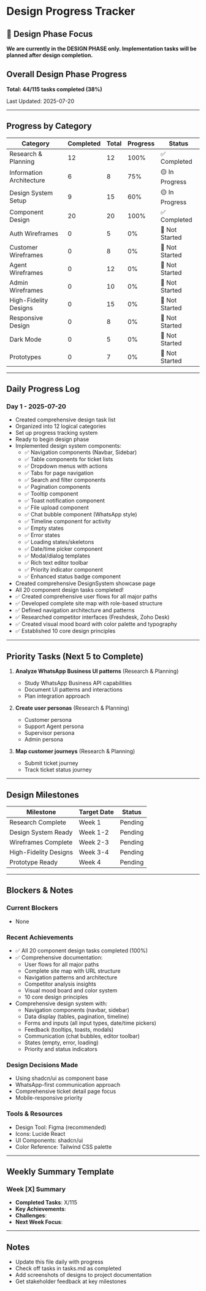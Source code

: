 # Design Progress Tracker

## 🎨 Design Phase Focus
**We are currently in the DESIGN PHASE only. Implementation tasks will be planned after design completion.**

## Overall Design Phase Progress
**Total: 44/115 tasks completed (38%)**

Last Updated: 2025-07-20

---

## Progress by Category

| Category | Completed | Total | Progress | Status |
|----------|-----------|-------|----------|---------|
| Research & Planning | 12 | 12 | 100% | ✅ Completed |
| Information Architecture | 6 | 8 | 75% | 🟡 In Progress |
| Design System Setup | 9 | 15 | 60% | 🟡 In Progress |
| Component Design | 20 | 20 | 100% | ✅ Completed |
| Auth Wireframes | 0 | 5 | 0% | 🔴 Not Started |
| Customer Wireframes | 0 | 8 | 0% | 🔴 Not Started |
| Agent Wireframes | 0 | 12 | 0% | 🔴 Not Started |
| Admin Wireframes | 0 | 10 | 0% | 🔴 Not Started |
| High-Fidelity Designs | 0 | 15 | 0% | 🔴 Not Started |
| Responsive Design | 0 | 8 | 0% | 🔴 Not Started |
| Dark Mode | 0 | 5 | 0% | 🔴 Not Started |
| Prototypes | 0 | 7 | 0% | 🔴 Not Started |

---

## Daily Progress Log

### Day 1 - 2025-07-20
- Created comprehensive design task list
- Organized into 12 logical categories
- Set up progress tracking system
- Ready to begin design phase
- Implemented design system components:
  - ✅ Navigation components (Navbar, Sidebar)
  - ✅ Table components for ticket lists
  - ✅ Dropdown menus with actions
  - ✅ Tabs for page navigation
  - ✅ Search and filter components
  - ✅ Pagination components
  - ✅ Tooltip component
  - ✅ Toast notification component
  - ✅ File upload component
  - ✅ Chat bubble component (WhatsApp style)
  - ✅ Timeline component for activity
  - ✅ Empty states
  - ✅ Error states
  - ✅ Loading states/skeletons
  - ✅ Date/time picker component
  - ✅ Modal/dialog templates
  - ✅ Rich text editor toolbar
  - ✅ Priority indicator component
  - ✅ Enhanced status badge component
- Created comprehensive DesignSystem showcase page
- All 20 component design tasks completed!
- ✅ Created comprehensive user flows for all major paths
- ✅ Developed complete site map with role-based structure
- ✅ Defined navigation architecture and patterns
- ✅ Researched competitor interfaces (Freshdesk, Zoho Desk)
- ✅ Created visual mood board with color palette and typography
- ✅ Established 10 core design principles

---

## Priority Tasks (Next 5 to Complete)

1. **Analyze WhatsApp Business UI patterns** (Research & Planning)
   - Study WhatsApp Business API capabilities
   - Document UI patterns and interactions
   - Plan integration approach

2. **Create user personas** (Research & Planning)
   - Customer persona
   - Support Agent persona
   - Supervisor persona
   - Admin persona

3. **Map customer journeys** (Research & Planning)
   - Submit ticket journey
   - Track ticket status journey

---

## Design Milestones

| Milestone | Target Date | Status |
|-----------|-------------|---------|
| Research Complete | Week 1 | Pending |
| Design System Ready | Week 1-2 | Pending |
| Wireframes Complete | Week 2-3 | Pending |
| High-Fidelity Designs | Week 3-4 | Pending |
| Prototype Ready | Week 4 | Pending |

---

## Blockers & Notes

### Current Blockers
- None

### Recent Achievements
- ✅ All 20 component design tasks completed (100%)
- ✅ Comprehensive documentation:
  - User flows for all major paths
  - Complete site map with URL structure
  - Navigation patterns and architecture
  - Competitor analysis insights
  - Visual mood board and color system
  - 10 core design principles
- Comprehensive design system with:
  - Navigation components (navbar, sidebar)
  - Data display (tables, pagination, timeline)
  - Forms and inputs (all input types, date/time pickers)
  - Feedback (tooltips, toasts, modals)
  - Communication (chat bubbles, editor toolbar)
  - States (empty, error, loading)
  - Priority and status indicators

### Design Decisions Made
- Using shadcn/ui as component base
- WhatsApp-first communication approach
- Comprehensive ticket detail page focus
- Mobile-responsive priority

### Tools & Resources
- Design Tool: Figma (recommended)
- Icons: Lucide React
- UI Components: shadcn/ui
- Color Reference: Tailwind CSS palette

---

## Weekly Summary Template
<!-- Update weekly -->
### Week [X] Summary
- **Completed Tasks**: X/115
- **Key Achievements**: 
- **Challenges**: 
- **Next Week Focus**: 

---

## Notes
- Update this file daily with progress
- Check off tasks in tasks.md as completed
- Add screenshots of designs to project documentation
- Get stakeholder feedback at key milestones
